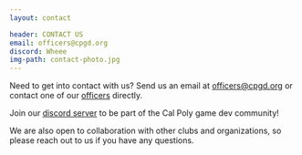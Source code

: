 ```yaml
---
layout: contact

header: CONTACT US
email: officers@cpgd.org
discord: Wheee
img-path: contact-photo.jpg
---
```


Need to get into contact with us? Send us an email at [officers@cpgd.org][email] or contact one of our [officers][officers] directly.

Join our [discord server][discord-link] to be part of the Cal Poly game dev community!

We are also open to collaboration with other clubs and organizations, so please reach out to us if you have any questions.    



[discord-link]: https://jekyllrb.com/docs/home
[email]: mailto:officers@cpgd.org
[officers]: cpgd-website/officers